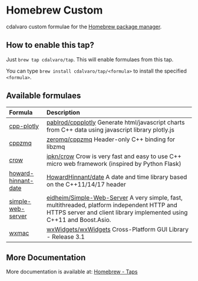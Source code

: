 # Homebrew Custom

cdalvaro custom formulae for the [Homebrew package manager](https://brew.sh).

## How to enable this tap?

Just `brew tap cdalvaro/tap`. This will enable formulaes from this tap.

You can type `brew install cdalvaro/tap/<formula>` to install the specified `<formula>`.

## Available formulaes

|Formula|Description|
|:------|:----------|
|[cpp-plotly](Formula/cpp-plotly.rb)|[pablrod/cppplotly](https://github.com/pablrod/cppplotly) Generate html/javascript charts from C++ data using javascript library plotly.js|
|[cppzmq](Formula/cppzmq.rb)|[zeromq/cppzmq](https://github.com/zeromq/cppzmq) Header-only C++ binding for libzmq|
|[crow](Formula/crow.rb)|[ipkn/crow](https://github.com/ipkn/crow) Crow is very fast and easy to use C++ micro web framework (inspired by Python Flask)|
|[howard-hinnant-date](Formula/howard-hinnant-date.rb)|[HowardHinnant/date](https://github.com/HowardHinnant/date) A date and time library based on the C++11/14/17 <chrono> header|
|[simple-web-server](Formula/simple-web-server.rb)|[eidheim/Simple-Web-Server](https://gitlab.com/eidheim/Simple-Web-Server) A very simple, fast, multithreaded, platform independent HTTP and HTTPS server and client library implemented using C++11 and Boost.Asio.|
|[wxmac](Formula/wxmac.rb)|[wxWidgets/wxWidgets](https://github.com/wxWidgets/wxWidgets) Cross-Platform GUI Library - Release 3.1|

## More Documentation

More documentation is available at: [Homebrew - Taps](https://docs.brew.sh/Taps)
